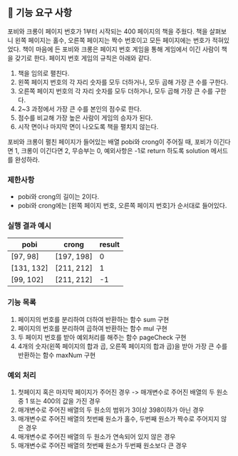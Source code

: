 ## 🚀 기능 요구 사항

포비와 크롱이 페이지 번호가 1부터 시작되는 400 페이지의 책을 주웠다. 책을 살펴보니 왼쪽 페이지는 홀수, 오른쪽 페이지는 짝수 번호이고 모든 페이지에는 번호가 적혀있었다. 책이 마음에 든 포비와 크롱은 페이지 번호 게임을 통해 게임에서 이긴 사람이 책을 갖기로 한다. 페이지 번호 게임의 규칙은 아래와 같다.

1. 책을 임의로 펼친다.
2. 왼쪽 페이지 번호의 각 자리 숫자를 모두 더하거나, 모두 곱해 가장 큰 수를 구한다.
3. 오른쪽 페이지 번호의 각 자리 숫자를 모두 더하거나, 모두 곱해 가장 큰 수를 구한다.
4. 2~3 과정에서 가장 큰 수를 본인의 점수로 한다.
5. 점수를 비교해 가장 높은 사람이 게임의 승자가 된다.
6. 시작 면이나 마지막 면이 나오도록 책을 펼치지 않는다.

포비와 크롱이 펼친 페이지가 들어있는 배열 pobi와 crong이 주어질 때, 포비가 이긴다면 1, 크롱이 이긴다면 2, 무승부는 0, 예외사항은 -1로 return 하도록 solution 메서드를 완성하라.

### 제한사항

- pobi와 crong의 길이는 2이다.
- pobi와 crong에는 [왼쪽 페이지 번호, 오른쪽 페이지 번호]가 순서대로 들어있다.

### 실행 결과 예시

| pobi       | crong      | result |
| ---------- | ---------- | ------ |
| [97, 98]   | [197, 198] | 0      |
| [131, 132] | [211, 212] | 1      |
| [99, 102]  | [211, 212] | -1     |

### 기능 목록
1. 페이지의 번호를 분리하여 더하여 반환하는 함수 sum 구현
2. 페이지의 번호를 분리하여 곱하여 반환하는 함수 mul 구현
3. 두 페이지 번호를 받아 예외처리를 해주는 함수 pageCheck 구현
4. 4개의 숫자(왼쪽 페이지의 합과 곱, 오른쪽 페이지의 합과 곱)을 받아 가장 큰 수를 반환하는 함수 maxNum 구현

### 예외 처리
1. 첫페이지 혹은 마지막 페이지가 주어진 경우 -> 매개변수로 주어진 배열의 두 원소 중 1 또는 400의 값을 가진 경우 
2. 매개변수로 주어진 배열의 두 원소의 범위가 3이상 398이하가 아닌 경우
3. 매개변수로 주어진 배열의 첫번째 원소가 홀수, 두번째 원소가 짝수로 주어지지 않은 경우
4. 매개변수로 주어진 배열의 두 원소가 연속되어 있지 않은 경우
5. 매개변수로 주어진 배열의 첫번째 원소가 두번째 원소보다 큰 경우


